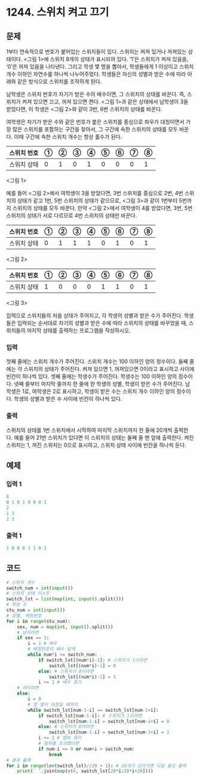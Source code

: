 # 1244. 스위치 켜고 끄기



## 문제

1부터 연속적으로 번호가 붙어있는 스위치들이 있다. 스위치는 켜져 있거나 꺼져있는 상태이다. <그림 1>에 스위치 8개의 상태가 표시되어 있다. ‘1’은 스위치가 켜져 있음을, ‘0’은 꺼져 있음을 나타낸다. 그리고 학생 몇 명을 뽑아서, 학생들에게 1 이상이고 스위치 개수 이하인 자연수를 하나씩 나누어주었다. 학생들은 자신의 성별과 받은 수에 따라 아래와 같은 방식으로 스위치를 조작하게 된다.

남학생은 스위치 번호가 자기가 받은 수의 배수이면, 그 스위치의 상태를 바꾼다. 즉, 스위치가 켜져 있으면 끄고, 꺼져 있으면 켠다. <그림 1>과 같은 상태에서 남학생이 3을 받았다면, 이 학생은 <그림 2>와 같이 3번, 6번 스위치의 상태를 바꾼다.

여학생은 자기가 받은 수와 같은 번호가 붙은 스위치를 중심으로 좌우가 대칭이면서 가장 많은 스위치를 포함하는 구간을 찾아서, 그 구간에 속한 스위치의 상태를 모두 바꾼다. 이때 구간에 속한 스위치 개수는 항상 홀수가 된다.

| 스위치 번호 | ①    | ②    | ③    | ④    | ⑤    | ⑥    | ⑦    | ⑧    |
| :---------- | ---- | ---- | ---- | ---- | ---- | ---- | ---- | ---- |
| 스위치 상태 | 0    | 1    | 0    | 1    | 0    | 0    | 0    | 1    |

<그림 1>

예를 들어 <그림 2>에서 여학생이 3을 받았다면, 3번 스위치를 중심으로 2번, 4번 스위치의 상태가 같고 1번, 5번 스위치의 상태가 같으므로, <그림 3>과 같이 1번부터 5번까지 스위치의 상태를 모두 바꾼다. 만약 <그림 2>에서 여학생이 4를 받았다면, 3번, 5번 스위치의 상태가 서로 다르므로 4번 스위치의 상태만 바꾼다.

| 스위치 번호 | ①    | ②    | ③    | ④    | ⑤    | ⑥    | ⑦    | ⑧    |
| :---------- | ---- | ---- | ---- | ---- | ---- | ---- | ---- | ---- |
| 스위치 상태 | 0    | 1    | 1    | 1    | 0    | 1    | 0    | 1    |

<그림 2>

| 스위치 번호 | ①    | ②    | ③    | ④    | ⑤    | ⑥    | ⑦    | ⑧    |
| :---------- | ---- | ---- | ---- | ---- | ---- | ---- | ---- | ---- |
| 스위치 상태 | 1    | 0    | 0    | 0    | 1    | 1    | 0    | 1    |

<그림 3>

입력으로 스위치들의 처음 상태가 주어지고, 각 학생의 성별과 받은 수가 주어진다. 학생들은 입력되는 순서대로 자기의 성별과 받은 수에 따라 스위치의 상태를 바꾸었을 때, 스위치들의 마지막 상태를 출력하는 프로그램을 작성하시오.



### 입력

첫째 줄에는 스위치 개수가 주어진다. 스위치 개수는 100 이하인 양의 정수이다. 둘째 줄에는 각 스위치의 상태가 주어진다. 켜져 있으면 1, 꺼져있으면 0이라고 표시하고 사이에 빈칸이 하나씩 있다. 셋째 줄에는 학생수가 주어진다. 학생수는 100 이하인 양의 정수이다. 넷째 줄부터 마지막 줄까지 한 줄에 한 학생의 성별, 학생이 받은 수가 주어진다. 남학생은 1로, 여학생은 2로 표시하고, 학생이 받은 수는 스위치 개수 이하인 양의 정수이다. 학생의 성별과 받은 수 사이에 빈칸이 하나씩 있다.

### 출력

스위치의 상태를 1번 스위치에서 시작하여 마지막 스위치까지 한 줄에 20개씩 출력한다. 예를 들어 21번 스위치가 있다면 이 스위치의 상태는 둘째 줄 맨 앞에 출력한다. 켜진 스위치는 1, 꺼진 스위치는 0으로 표시하고, 스위치 상태 사이에 빈칸을 하나씩 둔다.



## 예제

### 입력 1

```python
8
0 1 0 1 0 0 0 1
2
1 3
2 3
```

### 출력 1

```python
1 0 0 0 1 1 0 1
```





## 코드

```python
# 스위치 개수
switch_num = int(input())
# 스위치 상태 리스트
switch_lst = list(map(int, input().split()))
# 학생 수
stu_num = int(input())
# 성별, 배정번호
for i in range(stu_num):
    sex, num = map(int, input().split())
    # 남자라면
    if sex == 1:
        i = 1 # 배수
        # 배정번호의 배수 탐색
        while num*i <= switch_num:
            if switch_lst[(num*i)-1]: # 스위치가 1이라면
                switch_lst[(num*i)-1] = 0
            else: # 스위치가 0이라면
                switch_lst[(num*i)-1] = 1
            i += 1 # 배수 증가
    # 여자라면
    else:
        i = 0
        # 양 옆이 대칭일 때까지
        while switch_lst[num-1-i] == switch_lst[num-1+i]:
            if switch_lst[num-1-i]: # 스위치가 1이라면
                switch_lst[num-1-i] = switch_lst[num-1+i] = 0
            else: # 스위치가 0이라면
                switch_lst[num-1-i] = switch_lst[num-1+i] = 1
            i += 1 # 범위 증가
            # 범위를 초과했다면
            if num-i <= 0 or num+i > switch_num:
                break
# 결과 출력
for i in range(len(switch_lst)//20 + 1): # 20개가 넘어가면 다음 줄로 출력
    print(' '.join(map(str, switch_lst[20*i:20*i+20])))

```
